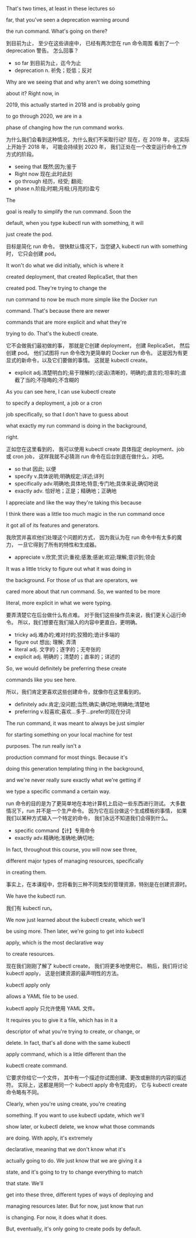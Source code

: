 That's two times, at least in these lectures so

far, that you've seen a deprecation warning around

the run command. What's going on there?

到目前为止，
至少在这些讲座中，
已经有两次您在 run 命令周围
看到了一个 deprecation 警告。
怎么回事？
* so far 到目前为止，迄今为止
* deprecation n. 祈免；贬低；反对

Why are we seeing that and why aren't we doing something

about it? Right now, in

2019, this actually started in 2018 and is probably going

to go through 2020, we are in a

phase of changing how the run command works.

为什么我们会看到这种情况，为什么我们不采取行动?
现在，在 2019 年，
这实际上开始于 2018 年，
可能会持续到 2020 年，
我们正处在一个改变运行命令工作方式的阶段。
* seeing that 既然;因为;鉴于
* Right now 现在;此时此刻
* go through 经历，经受; 翻阅;
* phase n.阶段;时期;月相;(月亮的)盈亏

The

goal is really to simplify the run command. Soon the

default, when you type kubectl run with something, it will

just create the pod.

目标是简化 run 命令。
很快默认情况下，当您键入 kubectl run with something 时，
它只会创建 pod。

It won't do what we did initially, which is where it

created deployment, that created ReplicaSet, that then

created pod. They're trying to change the

run command to now be much more simple like the Docker run

command. That's because there are newer

commands that are more explicit and what they're

trying to do. That's the kubectl create.

它不会做我们最初做的事，
那就是它创建 deployment，
创建 ReplicaSet，
然后创建 pod。
他们试图将 run 命令改为更简单的 Docker run 命令。
这是因为有更显式的新命令，以及它们要做的事情。
这就是 kubectl create。
* explicit adj.清楚明白的;易于理解的;(说话)清晰的，明确的;直言的;坦率的;直截了当的;不隐晦的;不含糊的

As you can see here, I can use kubectl create

to specify a deployment, a job or a cron

job specifically, so that I don't have to guess about

what exactly my run command is doing in the background,

right.

正如您在这里看到的，
我可以使用 kubectl create 
具体指定 deployment、job 或 cron job，
这样我就不必猜测 run 命令在后台到底在做什么，对吧。
* so that 因此; 以便
* specify v.具体说明;明确规定;详述;详列
* specifically adv.明确地;具体地;特意;专门地;具体来说;确切地说
* exactly adv. 恰好地；正是；精确地；正确地

I appreciate and like the way they're taking this because

I think there was a little too much magic in the run command once

it got all of its features and generators.

我欣赏并喜欢他们处理这个问题的方式，
因为我认为在 run 命令中有太多的魔力，
一旦它得到了所有的特性和生成器。
* appreciate v.欣赏;赏识;重视;感激;感谢;欢迎;理解;意识到;领会

It was a little tricky to figure out what it was doing in

the background. For those of us that are operators, we

cared more about that run command. So, we wanted to be more

literal, more explicit in what we were typing.

要弄清楚它在后台做什么有点难。
对于我们这些操作员来说，我们更关心运行命令。
所以，我们想要在我们输入的内容中更直白，更明确。
* tricky adj.难办的;难对付的;狡猾的;诡计多端的
* figure out 想出; 理解; 弄清
* literal adj. 文字的；逐字的；无夸张的
* explicit adj. 明确的；清楚的；直率的；详述的

So, we would definitely be preferring these create

commands like you see here.

所以，我们肯定更喜欢这些创建命令，就像你在这里看到的。
* definitely adv.肯定;没问题;当然;确实;确切地;明确地;清楚地
* preferring v.较喜欢;喜欢…多于…prefer的现在分词

The run command, it was meant to always be just simpler

for starting something on your local machine for test

purposes. The run really isn't a

production command for most things. Because it's

doing this generation templating thing in the background,

and we're never really sure exactly what we're getting if

we type a specific command a certain way.

run 命令的目的是为了更简单地在本地计算机上启动一些东西进行测试。
大多数情况下，run 并不是一个生产命令。
因为它在后台做这个生成模板的事情，
如果我们以某种方式输入一个特定的命令，
我们永远不知道我们会得到什么。
* specific command【计】专用命令
* exactly adv.精确地;准确地;确切地;

In fact, throughout this course, you will now see three,

different major types of managing resources, specifically

in creating them.

事实上，在本课程中，您将看到三种不同类型的管理资源，特别是在创建资源时。

We have the kubectl run.

我们有 kubectl run。

We now just learned about the kubectl create, which we'll

be using more. Then later, we're going to get into kubectl

apply, which is the most declarative way

to create resources.

现在我们刚刚了解了 kubectl create，
我们将更多地使用它。
稍后，我们将讨论 kubectl apply，
这是创建资源的最声明性的方法。

kubectl apply only

allows a YAML file to be used.

kubectl apply 只允许使用 YAML 文件。

It requires you to give it a file, which has in it a

descriptor of what you're trying to create, or change, or

delete. In fact, that's all done with the same kubectl

apply command, which is a little different than the

kubectl create command.

它要求你给它一个文件，
其中有一个描述你试图创建、更改或删除的内容的描述符。
实际上，这都是用同一个 kubectl apply 命令完成的，
它与 kubectl create 命令略有不同。

Clearly, when you're using create, you're creating

something. If you want to use kubectl update, which we'll

show later, or kubectl delete, we know what those commands

are doing. With apply, it's extremely

declarative, meaning that we don't know what it's

actually going to do. We just know that we are giving it a

state, and it's going to try to change everything to match

that state. We'll

get into these three, different types of ways of deploying and

managing resources later. But for now, just know that run

is changing. For now, it does what it does.

But, eventually, it's only going to create pods by default.
